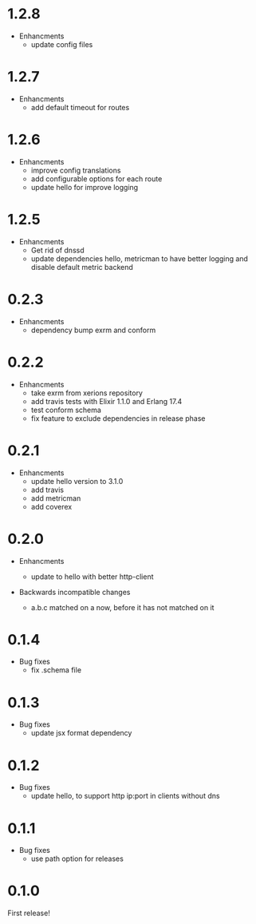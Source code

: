 # 1.2.8

* Enhancments
  * update config files

# 1.2.7

* Enhancments
  * add default timeout for routes

# 1.2.6

* Enhancments
  * improve config translations
  * add configurable options for each route
  * update hello for improve logging

# 1.2.5

* Enhancments
  * Get rid of dnssd
  * update dependencies hello, metricman to have better logging and disable default metric backend

# 0.2.3

* Enhancments
  * dependency bump exrm and conform

# 0.2.2

* Enhancments
  * take exrm from xerions repository
  * add travis tests with Elixir 1.1.0 and Erlang 17.4
  * test conform schema
  * fix feature to exclude dependencies in release phase

# 0.2.1

* Enhancments
  * update hello version to 3.1.0
  * add travis
  * add metricman
  * add coverex

# 0.2.0

* Enhancments
  * update to hello with better http-client

* Backwards incompatible changes
  * a.b.c matched on a now, before it has not matched on it

# 0.1.4

* Bug fixes
  * fix .schema file

# 0.1.3

* Bug fixes
  * update jsx format dependency

# 0.1.2

* Bug fixes
  * update hello, to support http ip:port in clients without dns

# 0.1.1

* Bug fixes
  * use path option for releases

# 0.1.0

First release!
